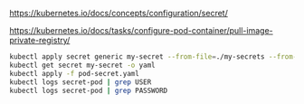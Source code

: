 https://kubernetes.io/docs/concepts/configuration/secret/

https://kubernetes.io/docs/tasks/configure-pod-container/pull-image-private-registry/


```sh
kubectl apply secret generic my-secret --from-file=./my-secrets --from-literal=user=marcin
kubectl get secret my-secret -o yaml
kubectl apply -f pod-secret.yaml
kubectl logs secret-pod | grep USER
kubectl logs secret-pod | grep PASSWORD
```